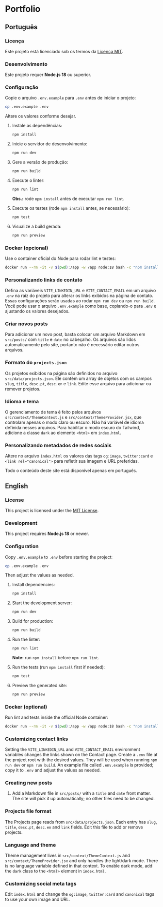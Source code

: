 # Portfolio

## Português

### Licença
Este projeto está licenciado sob os termos da [Licença MIT](LICENSE).

### Desenvolvimento

Este projeto requer **Node.js 18** ou superior.

### Configuração

Copie o arquivo `.env.example` para `.env` antes de iniciar o projeto:
```bash
cp .env.example .env
```
Altere os valores conforme desejar.


1. Instale as dependências:

   ```bash
   npm install
   ```

2. Inicie o servidor de desenvolvimento:

   ```bash
   npm run dev
   ```

3. Gere a versão de produção:

   ```bash
   npm run build
   ```

4. Execute o linter:

   ```bash
   npm run lint
   ```
   **Obs.:** rode `npm install` antes de executar `npm run lint`.

5. Execute os testes (rode `npm install` antes, se necessário):

   ```bash
   npm test
   ```

6. Visualize a build gerada:

   ```bash
   npm run preview
   ```

### Docker (opcional)

Use o container oficial do Node para rodar lint e testes:

```bash
docker run --rm -it -v $(pwd):/app -w /app node:18 bash -c "npm install && npm run lint && npm test"
```

### Personalizando links de contato

Defina as variáveis `VITE_LINKEDIN_URL` e `VITE_CONTACT_EMAIL` em um arquivo `.env` na raiz do projeto para alterar os links exibidos na página de contato. Essas configurações serão usadas ao rodar `npm run dev` ou `npm run build`.
Você pode usar o arquivo `.env.example` como base, copiando-o para `.env` e ajustando os valores desejados.


### Criar novos posts

Para adicionar um novo post, basta colocar um arquivo Markdown em `src/posts/`
com `title` e `date` no cabeçalho. Os arquivos são lidos automaticamente pelo
site, portanto não é necessário editar outros arquivos.

### Formato do `projects.json`

Os projetos exibidos na página são definidos no arquivo `src/data/projects.json`.
Ele contém um array de objetos com os campos `slug`, `title`, `desc.pt`,
`desc.en` e `link`. Edite esse arquivo para adicionar ou remover projetos.

### Idioma e tema

O gerenciamento de tema é feito pelos arquivos `src/context/ThemeContext.js` e
`src/context/ThemeProvider.jsx`, que controlam apenas o modo claro ou escuro.
Não há variável de idioma definida nesses arquivos. Para habilitar o modo
escuro do Tailwind, adicione a classe `dark` ao elemento `<html>` em
`index.html`.

### Personalizando metadados de redes sociais

Altere no arquivo `index.html` os valores das tags `og:image`, `twitter:card` e
`<link rel="canonical">` para refletir sua imagem e URL preferidas.

Todo o conteúdo deste site está disponível apenas em português.

## English

### License
This project is licensed under the [MIT License](LICENSE).

### Development

This project requires **Node.js 18** or newer.

### Configuration

Copy `.env.example` to `.env` before starting the project:
```bash
cp .env.example .env
```
Then adjust the values as needed.


1. Install dependencies:

   ```bash
   npm install
   ```

2. Start the development server:

   ```bash
   npm run dev
   ```

3. Build for production:

   ```bash
   npm run build
   ```

4. Run the linter:

   ```bash
   npm run lint
   ```
   **Note:** run `npm install` before `npm run lint`.

5. Run the tests (run `npm install` first if needed):

   ```bash
   npm test
   ```

6. Preview the generated site:

   ```bash
   npm run preview
   ```

### Docker (optional)

Run lint and tests inside the official Node container:

```bash
docker run --rm -it -v $(pwd):/app -w /app node:18 bash -c "npm install && npm run lint && npm test"
```

### Customizing contact links

Setting the `VITE_LINKEDIN_URL` and `VITE_CONTACT_EMAIL` environment variables changes the links shown on the Contact page. Create a `.env` file at the project root with the desired values. They will be used when running `npm run dev` or `npm run build`.
An example file called `.env.example` is provided; copy it to `.env` and adjust the values as needed.


### Creating new posts

1. Add a Markdown file in `src/posts/` with a `title` and `date` front matter.
   The site will pick it up automatically; no other files need to be changed.

### Projects file format

The Projects page reads from `src/data/projects.json`. Each entry has `slug`,
`title`, `desc.pt`, `desc.en` and `link` fields. Edit this file to add or remove
projects.

### Language and theme

Theme management lives in `src/context/ThemeContext.js` and `src/context/ThemeProvider.jsx` and only handles the
light/dark mode. There is no
language variable defined in that context. To enable dark mode, add the `dark`
class to the `<html>` element in `index.html`.

### Customizing social meta tags

Edit `index.html` and change the `og:image`, `twitter:card` and
`canonical` tags to use your own image and URL.
